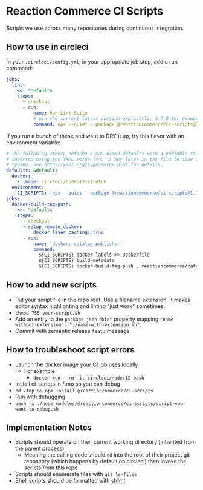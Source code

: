 # Reaction Commerce CI Scripts

Scripts we use across many repositories during continuous integration.

## How to use in circleci

In your `.circleci/config.yml`, in your appropriate job step, add a run command:

```yaml
jobs:
  lint:
    <<: *defaults
    steps:
      - checkout
      - run:
          name: Run Lint Suite
          # pin the current latest version explicitly, 1.7.0 for example only
          command: npx --quiet --package @reactioncommerce/ci-scripts@1.7.0 lint-shell-scripts
```

If you run a bunch of these and want to DRY it up, try this flavor with an environment variable:

```yaml
# The following stanza defines a map named defaults with a variable that may be
# inserted using the YAML merge (<<: *) key later in the file to save some
# typing. See http://yaml.org/type/merge.html for details.
defaults: &defaults
  docker:
    - image: circleci/node:12-stretch
  environment:
    CI_SCRIPTS: 'npx --quiet --package @reactioncommerce/ci-scripts@1.7.0'
jobs:
  docker-build-tag-push:
    <<: *defaults
    steps:
      - checkout
      - setup_remote_docker:
          docker_layer_caching: true
      - run:
          name: 'docker: catalog-publisher'
          command: |
            ${CI_SCRIPTS} docker-labels >> Dockerfile
            ${CI_SCRIPTS} build-metadata
            ${CI_SCRIPTS} docker-build-tag-push . reactioncommerce/catalog-publisher
```

## How to add new scripts

- Put your script file in the repo root. Use a filename extension. It makes editor syntax highlighting and linting "just work" sometimes.
- `chmod 755 your-script.sh`
- Add an entry to the `package.json` `"bin"` property mapping `"name-without-extension": "./name-with-extension.sh",`
- Commit with semantic release `feat:` message

## How to troubleshoot script errors

- Launch the docker image your CI job uses locally
  - For example
    - `docker run --rm -it circleci/node:12 bash`
- Install ci-scripts in /tmp so you can debug
- `cd /tmp && npm install @reactioncommerce/ci-scripts`
- Run with debugging
- `bash -x ./node_modules/@reactioncommerce/ci-scripts/script-you-want-to-debug.sh`

## Implementation Notes

- Scripts should operate on their current working directory (inherited from the parent process)
  - Meaning the calling code should `cd` into the root of their project git repository (which happens by default on circleci) then invoke the scripts from this repo
- Scripts should enumerate files with `git ls-files`
- Shell scripts should be formatted with [shfmt](https://github.com/mvdan/sh)

